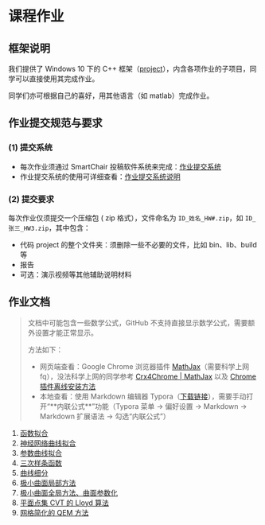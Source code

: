 # 课程作业

## 框架说明

我们提供了 Windows 10 下的 C++ 框架（[project](project)），内含各项作业的子项目，同学可以直接使用其完成作业。

同学们亦可根据自己的喜好，用其他语言（如 matlab）完成作业。

## 作业提交规范与要求

### (1) 提交系统

- 每次作业须通过 SmartChair 投稿软件系统来完成：[作业提交系统](http://www.smartchair.org/CG2020)
- 作业提交系统的使用可详细查看：[作业提交系统说明](https://pan.baidu.com/s/1Gd68C2DZXq4j9wevW_IG_Q)

### (2) 提交要求

每次作业仅须提交一个压缩包 ( zip 格式），文件命名为 `ID_姓名_HW#.zip`，如 `ID_张三_HW3.zip`，其中包含：

- 代码 project 的整个文件夹：须删除一些不必要的文件，比如 bin、lib、build等
- 报告
- 可选：演示视频等其他辅助说明材料

## 作业文档

> 文档中可能包含一些数学公式，GitHub 不支持直接显示数学公式，需要额外设置才能正常显示。
>
> 方法如下：
>
> - 网页端查看：Google Chrome 浏览器插件 [MathJax](https://chrome.google.com/webstore/detail/mathjax-plugin-for-github/ioemnmodlmafdkllaclgeombjnmnbima)（需要科学上网 fq），没法科学上网的同学参考 [Crx4Chrome | MathJax](https://www.crx4chrome.com/crx/72309/) 以及 [Chrome 插件离线安装方法](https://chromecj.com/utilities/2015-04/423.html) 
> - 本地查看：使用 Markdown 编辑器 Typora（[下载链接](https://www.typora.io/windows/typora-setup-x64.exe?)），需要手动打开“**内联公式**”功能（Typora 菜单 -> 偏好设置 -> Markdown -> Markdown 扩展语法 -> 勾选“内联公式”）

1. [函数拟合](hw1/) 
2. [神经网络曲线拟合](hw2/) 
3. [参数曲线拟合](hw3/) 
4. [三次样条函数](hw4) 
5. [曲线细分](hw5) 
6. [极小曲面局部方法](hw6) 
7. [极小曲面全局方法、曲面参数化](hw7) 
8. [平面点集 CVT 的 Lloyd 算法](hw8) 
9. [网格简化的 QEM 方法](hw9) 

